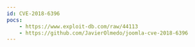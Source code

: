 ```yaml
---
id: CVE-2018-6396
pocs: 
    - https://www.exploit-db.com/raw/44113
    - https://github.com/JavierOlmedo/joomla-cve-2018-6396
---
```

